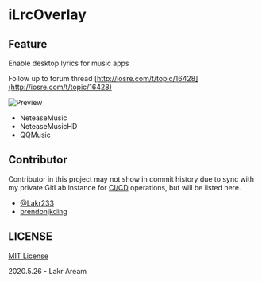# iLrcOverlay

## Feature

Enable desktop lyrics for music apps

Follow up to forum thread [http://iosre.com/t/topic/16428](http://iosre.com/t/topic/16428)

![Preview](https://moreinfo.thebigboss.org/moreinfo/neteasemusiclyricsoverlay1.jpg)

- NeteaseMusic
- NeteaseMusicHD
- QQMusic

## Contributor
Contributor in this project may not show in commit history due to sync with my private GitLab instance for [CI/CD](https://lab.qaq.wiki/Lakr233/ilrcoverlay/pipelines) operations, but will be listed here.

- [@Lakr233](https://twitter.com/Lakr233)
- [brendonjkding](https://github.com/brendonjkding)

## LICENSE

[MIT License](./LICENSE)

2020.5.26 - Lakr Aream